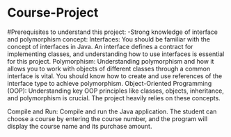 # Course-Project

#Prerequisites to understand this project:
-Strong knowledge of interface and polymorphism concept:
Interfaces: You should be familiar with the concept of interfaces in Java. An interface defines a contract for implementing classes, and understanding how to use interfaces is essential for this project.
Polymorphism: Understanding polymorphism and how it allows you to work with objects of different classes through a common interface is vital. You should know how to create and use references of the interface type to achieve polymorphism.
Object-Oriented Programming (OOP): Understanding key OOP principles like classes, objects, inheritance, and polymorphism is crucial. The project heavily relies on these concepts.

Compile and Run: Compile and run the Java application. The student can choose a course by entering the course number, and the program will display the course name and its purchase amount.

